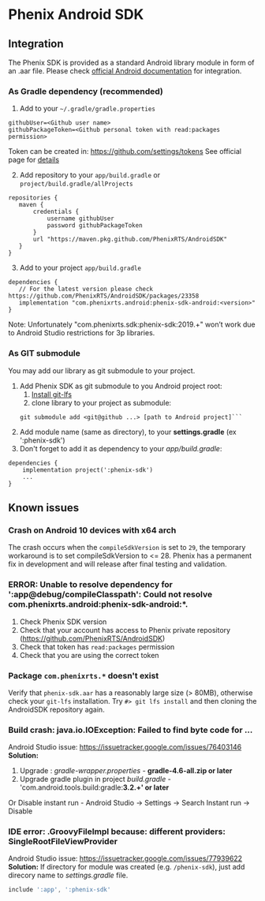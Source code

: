 # Phenix Android SDK

## Integration
The Phenix SDK is provided as a standard Android library module in form of an .aar file.
Please check [official Android documentation](https://developer.android.com/studio/projects/android-library#AddDependency) for integration.

### As Gradle dependency (recommended)
1) Add to your `~/.gradle/gradle.properties`
```
githubUser=<Github user name>
githubPackageToken=<Github personal token with read:packages permission>
```
Token can be created in: https://github.com/settings/tokens
See official page for [details](https://help.github.com/en/articles/creating-a-personal-access-token-for-the-command-line)

2) Add repository to your `app/build.gradle` or `project/build.gradle/allProjects`
```
repositories {
   maven {
       credentials {
           username githubUser
           password githubPackageToken
       }
       url "https://maven.pkg.github.com/PhenixRTS/AndroidSDK"
   }
}
```
3) Add to your project `app/build.gradle`
```
dependencies {
   // For the latest version please check https://github.com/PhenixRTS/AndroidSDK/packages/23358
   implementation "com.phenixrts.android:phenix-sdk-android:<version>"
}
```

 Note: Unfortunately "com.phenixrts.sdk:phenix-sdk:2019.+" won’t work due to Android Studio restrictions for 3p libraries.

### As GIT submodule
You may add our library as git submodule to your project.
1. Add Phenix SDK as git submodule to you Android project root:
	1. [Install git-lfs](https://github.com/git-lfs/git-lfs/wiki/Installation)
	2. clone library to your project as submodule:
	```console
	git submodule add <git@github ...> [path to Android project]```
2. Add module name (same as directory), to your **settings.gradle** (ex ':phenix-sdk')
3. Don't forget to add it as dependency to your *app/build.gradle*:
```
dependencies {
    implementation project(':phenix-sdk')
    ...
}
```

## Known issues

### Crash on Android 10 devices with x64 arch
The crash occurs when the `compileSdkVersion` is set to `29`, the temporary workaround is to set compileSdkVersion to <= 28.
Phenix has a permanent fix in development and will release after final testing and validation.

### ERROR: Unable to resolve dependency for ':app@debug/compileClasspath': Could not resolve com.phenixrts.android:phenix-sdk-android:*.

1) Check Phenix SDK version
2) Check that your account has access to Phenix private repository (https://github.com/PhenixRTS/AndroidSDK)
3) Check that token has `read:packages` permission
4) Check that you are using the correct token

### Package `com.phenixrts.*` doesn't exist
Verify that `phenix-sdk.aar` has a reasonably large size (> 80MB), otherwise check your `git-lfs` installation.
Try `#> git lfs install` and then cloning the AndroidSDK repository again.

### Build crash: java.io.IOException: Failed to find byte code for …
Android Studio issue: https://issuetracker.google.com/issues/76403146
**Solution:**
1) Upgrade : _gradle-wrapper.properties_ - **gradle-4.6-all.zip or later**
2) Upgrade gradle plugin in project _build.gradle_ - 'com.android.tools.build:gradle:**3.2.+' or later**

Or Disable instant run - Android Studio -> Settings -> Search Instant run -> Disable

### IDE error: .GroovyFileImpl because: different providers: SingleRootFileViewProvider
Android Studio issue: https://issuetracker.google.com/issues/77939622
**Solution:** If directory for module was created (e.g. `/phenix-sdk`), just add direcory name to _settings.gradle_ file.
```gradle
include ':app', ':phenix-sdk'
```
